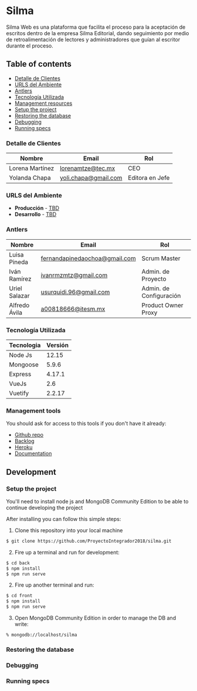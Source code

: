 # Silma

Silma Web es una plataforma que facilita el proceso para la aceptación de escritos dentro de la empresa Silma Editorial, dando seguimiento por medio de retroalimentación de lectores y administradores que guían al escritor durante el proceso.

## Table of contents

* [Detalle de Clientes](#detalle-de-clientes)
* [URLS del Ambiente](#urls-del-ambiente)
* [Antlers](#antlers)
* [Tecnología Utilizada](#tecnología-utilizada)
* [Management resources](#management-resources)
* [Setup the project](#setup-the-project)
* [Restoring the database](#restoring-the-database)
* [Debugging](#debugging)
* [Running specs](#running-specs)


### Detalle de Clientes

| Nombre             | Email                | Rol              |
| ------------------ | -------------------- | ---------------- |
| Lorena Martínez    | lorenamtze@tec.mx    | CEO              |
| Yolanda Chapa      | yoli.chapa@gmail.com | Editora en Jefe  |


### URLS del Ambiente

* **Producción** - [TBD](TBD)
* **Desarrollo** - [TBD](TBD)

### Antlers

| Nombre         | Email                         | Rol                     | 
| -------------- | ----------------------------- | ------------------------|
| Luisa Pineda   | fernandapinedaochoa@gmail.com | Scrum Master            |
| Iván Ramírez   | ivanrmzmtz@gmail.com          | Admin. de Proyecto      |
| Uriel Salazar  | usurquidi.96@gmail.com        | Admin. de Configuración |
| Alfredo Ávila  | a00818666@itesm.mx            | Product Owner Proxy     |

### Tecnología Utilizada
| Tecnologia    | Versión      |
| ------------- | -------------|
| Node Js       | 12.15        |
| Mongoose      | 5.9.6        |
| Express       | 4.17.1       |
| VueJs         | 2.6          |
| Vuetify       | 2.2.17       |

### Management tools

You should ask for access to this tools if you don't have it already:

* [Github repo](https://github.com/)
* [Backlog]()
* [Heroku](https://crowdfront-staging.herokuapp.com/)
* [Documentation](https://drive.com)

## Development

### Setup the project

You'll need to install node js and MongoDB Community Edition to be able to continue developing the project

After installing you can follow this simple steps:

1. Clone this repository into your local machine

```bash
$ git clone https://github.com/ProyectoIntegrador2018/silma.git
```

2. Fire up a terminal and run for development:

```bash
$ cd back
$ npm install
$ npm run serve
```

2. Fire up another terminal and run:
```bash
$ cd front
$ npm install
$ npm run serve
```

3. Open MongoDB Community Edition in order to manage the DB and write:

```
% mongodb://localhost/silma
```

### Restoring the database

### Debugging

### Running specs
